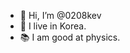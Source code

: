 - 👋 Hi, I’m @0208kev
- 👀 I live in Korea.
- 📚 I am good at physics.

<!---
0208kev/0208kev is a ✨ special ✨ repository because its `README.md` (this file) appears on your GitHub profile.
You can click the Preview link to take a look at your changes.
--->
